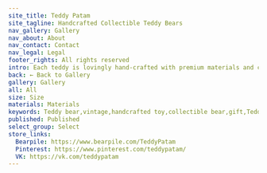 ```yaml
---
site_title: Teddy Patam
site_tagline: Handcrafted Collectible Teddy Bears
nav_gallery: Gallery
nav_about: About
nav_contact: Contact
nav_legal: Legal
footer_rights: All rights reserved
intro: Each teddy is lovingly hand-crafted with premium materials and created with a gentle soul.
back: ← Back to Gallery
gallery: Gallery
all: All
size: Size
materials: Materials
keywords: Teddy bear,vintage,handcrafted toy,collectible bear,gift,Teddy,plush bear,retro toy,collection,handmade,unique gift,vintage teddy bear
published: Published
select_group: Select
store_links:
  Bearpile: https://www.bearpile.com/TeddyPatam
  Pinterest: https://www.pinterest.com/teddypatam/
  VK: https://vk.com/teddypatam
---
```

